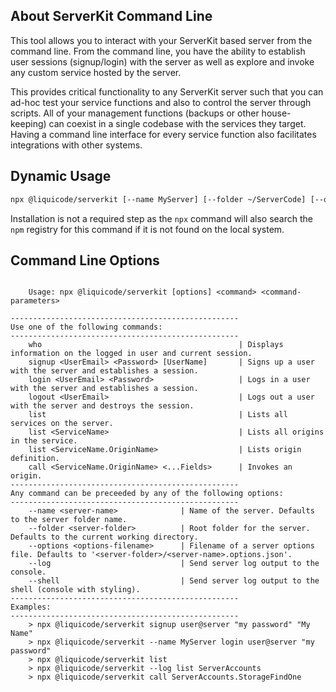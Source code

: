 

About ServerKit Command Line
---------------------------------------------------------------------

This tool allows you to interact with your ServerKit based server from the command line.
From the command line, you have the ability to establish user sessions (signup/login) with the server
as well as explore and invoke any custom service hosted by the server.

This provides critical functionality to any ServerKit server such that you can ad-hoc test your service functions
and also to control the server through scripts.
All of your management functions (backups or other house-keeping) can coexist in a single codebase with the services they target.
Having a command line interface for every service function also facilitates integrations with other systems.


Dynamic Usage
---------------------------------------------------------------------

```bash
npx @liquicode/serverkit [--name MyServer] [--folder ~/ServerCode] [--options ~/server-options.json] <command>
```

Installation is not a required step as the `npx` command will also search
the `npm` registry for this command if it is not found on the local system.


Command Line Options
---------------------------------------------------------------------
~~~

    Usage: npx @liquicode/serverkit [options] <command> <command-parameters>

---------------------------------------------------
Use one of the following commands:
---------------------------------------------------
    who                                            | Displays information on the logged in user and current session.
    signup <UserEmail> <Password> [UserName]       | Signs up a user with the server and establishes a session.
    login <UserEmail> <Password>                   | Logs in a user with the server and establishes a session.
    logout <UserEmail>                             | Logs out a user with the server and destroys the session.
    list                                           | Lists all services on the server.
    list <ServiceName>                             | Lists all origins in the service.
    list <ServiceName.OriginName>                  | Lists origin definition.
    call <ServiceName.OriginName> <...Fields>      | Invokes an origin.
---------------------------------------------------
Any command can be preceeded by any of the following options:
---------------------------------------------------
    --name <server-name>              | Name of the server. Defaults to the server folder name.
    --folder <server-folder>          | Root folder for the server. Defaults to the current working directory.
    --options <options-filename>      | Filename of a server options file. Defaults to '<server-folder>/<server-name>.options.json'.
    --log                             | Send server log output to the console.
    --shell                           | Send server log output to the shell (console with styling).
---------------------------------------------------
Examples:
---------------------------------------------------
    > npx @liquicode/serverkit signup user@server "my password" "My Name"
    > npx @liquicode/serverkit --name MyServer login user@server "my password"
    > npx @liquicode/serverkit list
    > npx @liquicode/serverkit --log list ServerAccounts
    > npx @liquicode/serverkit call ServerAccounts.StorageFindOne
~~~

